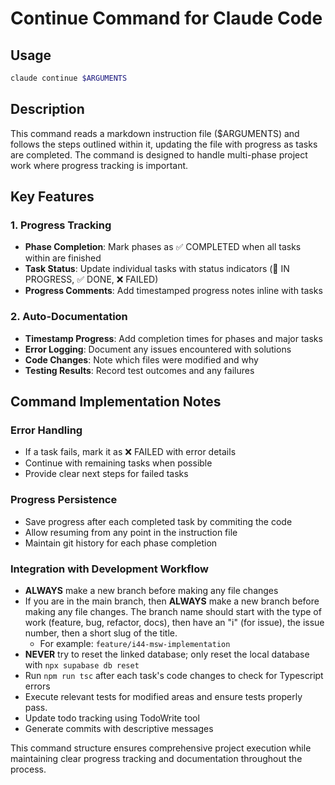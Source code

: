 # Continue Command for Claude Code

## Usage

```bash
claude continue $ARGUMENTS
```

## Description

This command reads a markdown instruction file ($ARGUMENTS) and follows the steps outlined within it, updating the file with progress as tasks are completed. The command is designed to handle multi-phase project work where progress tracking is important.

## Key Features

### 1. Progress Tracking

- **Phase Completion**: Mark phases as ✅ COMPLETED when all tasks within are finished
- **Task Status**: Update individual tasks with status indicators (🔄 IN PROGRESS, ✅ DONE, ❌ FAILED)
- **Progress Comments**: Add timestamped progress notes inline with tasks

### 2. Auto-Documentation

- **Timestamp Progress**: Add completion times for phases and major tasks
- **Error Logging**: Document any issues encountered with solutions
- **Code Changes**: Note which files were modified and why
- **Testing Results**: Record test outcomes and any failures

## Command Implementation Notes

### Error Handling

- If a task fails, mark it as ❌ FAILED with error details
- Continue with remaining tasks when possible
- Provide clear next steps for failed tasks

### Progress Persistence

- Save progress after each completed task by commiting the code
- Allow resuming from any point in the instruction file
- Maintain git history for each phase completion

### Integration with Development Workflow

- **ALWAYS** make a new branch before making any file changes
- If you are in the main branch, then **ALWAYS** make a new branch before making any file changes. The branch name should start with the type of work (feature, bug, refactor, docs), then have an "i" (for issue), the issue number, then a short slug of the title.
  - For example: `feature/i44-msw-implementation`
- **NEVER** try to reset the linked database; only reset the local database with `npx supabase db reset`
- Run `npm run tsc` after each task's code changes to check for Typescript errors
- Execute relevant tests for modified areas and ensure tests properly pass.
- Update todo tracking using TodoWrite tool
- Generate commits with descriptive messages

This command structure ensures comprehensive project execution while maintaining clear progress tracking and documentation throughout the process.
